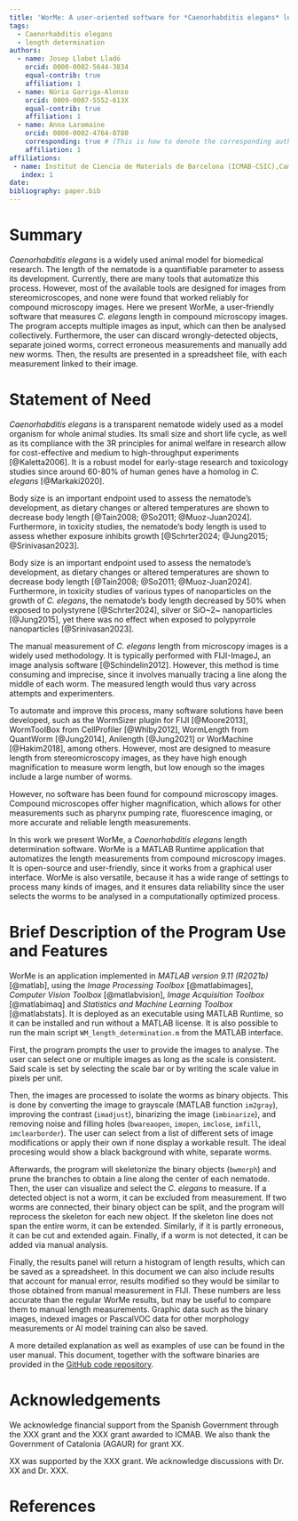 ```yaml
---
title: 'WorMe: A user-oriented software for *Caenorhabditis elegans* length determination'
tags:
  - Caenorhabditis elegans
  - length determination
authors:
  - name: Josep Llobet Lladó
    orcid: 0000-0002-5644-3834
    equal-contrib: true
    affiliation: 1
  - name: Núria Garriga-Alonso
    orcid: 0009-0007-5552-613X
    equal-contrib: true
    affiliation: 1
  - name: Anna Laromaine
    orcid: 0000-0002-4764-0780
    corresponding: true # (This is how to denote the corresponding author)
    affiliation: 1
affiliations:
 - name: Institut de Ciencia de Materials de Barcelona (ICMAB-CSIC),Campus UAB Bellaterra, Barcelona, Spain
   index: 1
date: 
bibliography: paper.bib
---
```


# Summary

*Caenorhabditis elegans* is a widely used animal model for biomedical research. The length of the nematode is a quantifiable parameter to assess its development. Currently, there are many tools that automatize this process. However, most of the available tools are designed for images from stereomicroscopes, and none were found that worked reliably for compound microscopy images. Here we present WorMe, a user-friendly software that measures *C. elegans* length in compound microscopy images. The program accepts multiple images as input, which can then be analysed collectively. Furthermore, the user can discard wrongly-detected objects, separate joined worms, correct erroneous measurements and manually add new worms. Then, the results are presented in a spreadsheet file, with each measurement linked to their image. 

# Statement of Need
*Caenorhabditis elegans* is a transparent nematode widely used as a model organism for whole animal studies. Its small size and short life cycle, as well as its compliance with the 3R principles for animal welfare in research allow for cost-effective and medium to high-throughput experiments [@Kaletta2006]. It is a robust model for early-stage research and toxicology studies since around 60-80% of human genes have a homolog in *C. elegans* [@Markaki2020].

Body size is an important endpoint used to assess the nematode’s development, as dietary changes or altered temperatures are shown to decrease body length [@Tain2008; @So2011; @Muoz-Juan2024]. Furthermore, in toxicity studies, the nematode’s body length is used to assess whether exposure inhibits growth [@Schrter2024; @Jung2015; @Srinivasan2023].

Body size is an important endpoint used to assess the nematode’s development, as dietary changes or altered temperatures are shown to decrease body length [@Tain2008; @So2011; @Muoz-Juan2024]. Furthermore, in toxicity studies of various types of nanoparticles on the growth of *C. elegans*, the nematode’s body length decreased by 50% when exposed to polystyrene [@Schrter2024], silver or SiO~2~ nanoparticles [@Jung2015], yet there was no effect when exposed to polypyrrole nanoparticles [@Srinivasan2023].

The manual measurement of *C. elegans* length from microscopy images is a widely used methodology. It is typically performed with FIJI-ImageJ, an image analysis software [@Schindelin2012]. However, this method is time consuming and imprecise, since it involves manually tracing a line along the middle of each worm. The measured length would thus vary across attempts and experimenters.

To automate and improve this process, many software solutions have been developed, such as the WormSizer plugin for FIJI [@Moore2013], WormToolBox from CellProfiler [@Whlby2012], WormLength from QuantWorm [@Jung2014], Anilength [@Jung2021] or WorMachine [@Hakim2018], among others. However, most are designed to measure length from stereomicroscopy images, as they have high enough magnification to measure worm length, but low enough so the images include a large number of worms.

However, no software has been found for compound microscopy images. Compound microscopes offer higher magnification, which allows for other measurements such as pharynx pumping rate, fluorescence imaging, or more accurate and reliable length measurements.

In this work we present WorMe, a *Caenorhabditis elegans* length determination software. WorMe is a MATLAB Runtime application that automatizes the length measurements from compound microscopy images. It is open-source and user-friendly, since it works from a graphical user interface. WorMe is also versatile, because it has a wide range of settings to process many kinds of images, and it ensures data reliability since the user selects the worms to be analysed in a computationally optimized process.

# Brief Description of the Program Use and Features
WorMe is an application implemented in *MATLAB version 9.11 (R2021b)* [@matlab], using the *Image Processing Toolbox* [@matlabimages], *Computer Vision Toolbox* [@matlabvision], *Image Acquisition Toolbox* [@matlabimaq] and *Statistics and Machine Learning Toolbox* [@matlabstats]. It is deployed as an executable using MATLAB Runtime, so it can be installed and run without a MATLAB license. It is also possible to run the main script `WM_length_determination.m` from the MATLAB interface.

First, the program prompts the user to provide the images to analyse. The user can select one or multiple images as long as the scale is consistent. Said scale is set by selecting the scale bar or by writing the scale value in pixels per unit.

Then, the images are processed to isolate the worms as binary objects. This is done by converting the image to grayscale (MATLAB function `im2gray`), improving the contrast (`imadjust`), binarizing the image (`imbinarize`), and removing noise and filling holes (`bwareaopen`, `imopen`, `imclose`, `imfill`, `imclearborder`). The user can select from a list of different sets of image modifications or apply their own if none display a workable result. The ideal procesing would show a black background with white, separate worms.

Afterwards, the program will skeletonize the binary objects (`bwmorph`) and prune the branches to obtain a line along the center of each nematode. Then, the user can visualize and select the *C. elegans* to measure. If a detected object is not a worm, it can be excluded from measurement. If two worms are connected, their binary object can be split, and the program will reprocess the skeleton for each new object. If the skeleton line does not span the entire worm, it can be extended. Similarly, if it is partly erroneous, it can be cut and extended again. Finally, if a worm is not detected, it can be added via manual analysis.

Finally, the results panel will return a histogram of length results, which can be saved as a spreadsheet. In this document we can also include results that account for manual error, results modified so they would be similar to those obtained from manual measurement in FIJI. These numbers are less accurate than the regular WorMe results, but may be useful to compare them to manual length measurements. Graphic data such as the binary images, indexed images or PascalVOC data for other morphology measurements or AI model training can also be saved.

A more detailed explanation as well as examples of use can be found in the user manual. This document, together with the software binaries are provided in the [GitHub code repository](https://github.com/group-nn-at-icmab-csic/WorMe).

# Acknowledgements

We acknowledge financial support from the Spanish Government through the XXX grant and the XXX grant awarded to ICMAB. We also thank the Government of Catalonia (AGAUR) for grant XX.

XX was supported by the XXX grant.
We acknowledge discussions with Dr. XX and Dr. XXX.


# References
